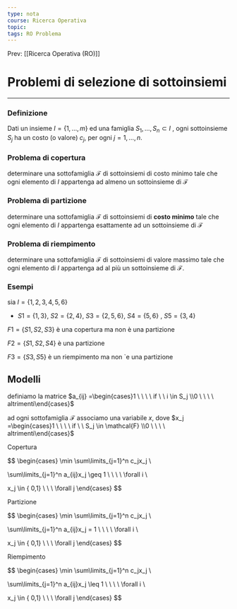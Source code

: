 ```yaml
---
type: nota
course: Ricerca Operativa
topic: 
tags: RO Problema
---
```


Prev: [[Ricerca Operativa (RO)]]

# Problemi di selezione di sottoinsiemi
---

### Definizione

Dati un insieme $I = \{1, \dots , m\}$ ed una famiglia $S_1, \dots, S_n \subset I$ ,
ogni sottoinsieme $S_j$  ha un costo (o valore) $c_j$, per ogni $j = 1, \dots , n.$

### Problema di copertura

determinare una sottofamiglia $\mathcal{F}$ di sottoinsiemi di costo minimo tale che ogni elemento di $I$ appartenga ad almeno un sottoinsieme di $\mathcal{F}$

### Problema di partizione

determinare una sottofamiglia $\mathcal{F}$ di sottoinsiemi di **costo minimo** tale che ogni elemento di $I$ appartenga esattamente ad un sottoinsieme di $\mathcal{F}$

### Problema di riempimento

determinare una sottofamiglia $\mathcal{F}$ di sottoinsiemi di valore massimo tale che ogni elemento di $I$ appartenga ad al più un sottoinsieme di $\mathcal{F}$.

### Esempi

sia $I = \{1, 2, 3, 4, 5, 6\}$

- $S1 = \{1, 3\}$,  $S2 = \{2, 4\}$, $S3 = \{2, 5, 6\}$, $S4 = \{5, 6\}$ , $S5 = \{3, 4\}$


$F1 = \{S1, S2, S3\}$  è una copertura ma non è una partizione

 $F2 = \{S1, S2, S4\}$ è una partizione

$F3 = \{S3, S5\}$  è un riempimento ma non `e una partizione

## Modelli

definiamo la matrice $a_{ij} =\begin{cases}1 \ \ \ \ if \ \ i \in S_j \\0 \ \ \ \ altrimenti\end{cases}$

ad ogni sottofamiglia $\mathcal{F}$ associamo una variabile $x$, dove $x_j =\begin{cases}1 \ \ \ \ if \ \ S_j  \in \mathcal{F} \\0 \ \ \ \ altrimenti\end{cases}$

 Copertura

$$
\begin{cases}
\min
\sum\limits_{j=1}^n c_jx_j \\

\sum\limits_{j=1}^n a_{ij}x_j \geq 1 \ \ \ \  \forall i \\

x_j \in \{ 0,1\} \ \ \ \forall j
\end{cases}
$$

 Partizione

$$
\begin{cases}
\min
\sum\limits_{j=1}^n c_jx_j \\

\sum\limits_{j=1}^n a_{ij}x_j = 1 \ \ \ \  \forall i \\

x_j \in \{ 0,1\} \ \ \ \forall j
\end{cases}
$$

 Riempimento

$$
\begin{cases}
\min
\sum\limits_{j=1}^n c_jx_j \\

\sum\limits_{j=1}^n a_{ij}x_j \leq 1 \ \ \ \  \forall i \\

x_j \in \{ 0,1\} \ \ \ \forall j
\end{cases}
$$
